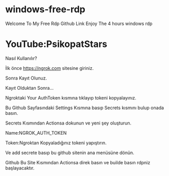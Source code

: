 # windows-free-rdp 
Welcome To My Free Rdp Github Link 
Enjoy The 4 hours windows rdp

# YouTube:PsikopatStars

Nasıl Kullanılır?

İlk önce https://ngrok.com sitesine giriniz.

Sonra Kayıt Olunuz.

Kayıt Olduktan Sonra...

Ngroktaki Your AuthToken kısmına tıklayıp tokeni kopyalayınız.

Bu Github Sayfasındaki Settings Kısmına basıp Secrets kısmını bulup onada basın.

Secrets Kısmından Actionsa dokunun ve yeni şey oluşturun.

Name:NGROK_AUTH_TOKEN

Token:Ngroktan Kopyaladığınız tokeni yapıştırın.

Ve add secrete basıp bu github sitenin ana menüsüne dönün.

Github Bu Site Kısmından Actionsa direk basın ve builde basın rdpniz başlayacaktır.
